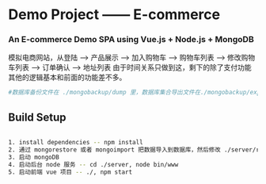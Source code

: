 # Demo Project —— E-commerce

### An E-commerce Demo SPA using Vue.js + Node.js + MongoDB

模拟电商网站，从登陆 --> 产品展示 --> 加入购物车 --> 购物车列表 --> 修改购物车列表 --> 订单确认 --> 地址列表
由于时间关系只做到这，剩下的除了支付功能其他的逻辑基本和前面的功能差不多。

``` bash
#数据库备份文件在 ./mongobackup/dump 里，数据库集合导出文件在./mongobackup/export 里，后端代码在 ./server 下

```

## Build Setup

``` bash

1. install dependencies -- npm install
2. 通过 mongorestore 或者 mongoimport 把数据导入到数据库，然后修改 ./server/routers/users.js， 确保数据库连接正确。
3. 启动 mongoDB
4. 启动后台 node 服务 -- cd ./server, node bin/www
5. 启动前端 vue 项目 -- ./, npm start
```